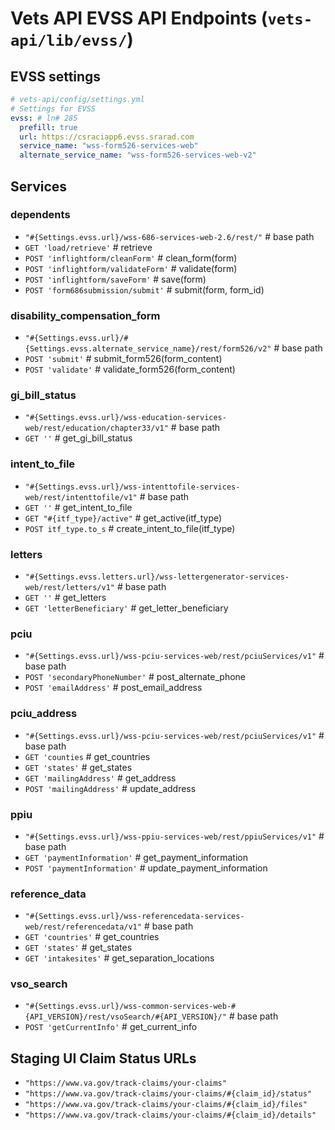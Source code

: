 # Vets API EVSS API Endpoints (`vets-api/lib/evss/`)

## EVSS settings

```yaml
# vets-api/config/settings.yml
# Settings for EVSS
evss: # ln# 285
  prefill: true
  url: https://csraciapp6.evss.srarad.com
  service_name: "wss-form526-services-web"
  alternate_service_name: "wss-form526-services-web-v2"
```

## Services

### dependents

- `"#{Settings.evss.url}/wss-686-services-web-2.6/rest/"` # base path
- `GET 'load/retrieve'`                                   # retrieve
- `POST 'inflightform/cleanForm'`                         # clean_form(form)
- `POST 'inflightform/validateForm'`                      # validate(form)
- `POST 'inflightform/saveForm'`                           # save(form)
- `POST 'form686submission/submit'`                       # submit(form, form_id)

### disability_compensation_form

- `"#{Settings.evss.url}/#{Settings.evss.alternate_service_name}/rest/form526/v2"` # base path
- `POST 'submit'`                                                                  # submit_form526(form_content)
- `POST 'validate'`                                                                # validate_form526(form_content)

### gi_bill_status

- `"#{Settings.evss.url}/wss-education-services-web/rest/education/chapter33/v1"` # base path
- `GET ''`                                                                        # get_gi_bill_status

### intent_to_file

- `"#{Settings.evss.url}/wss-intenttofile-services-web/rest/intenttofile/v1"` # base path
- `GET ''`                                                                    # get_intent_to_file
- `GET "#{itf_type}/active"`                                                  # get_active(itf_type)
- `POST itf_type.to_s`                                                        # create_intent_to_file(itf_type)

### letters

- `"#{Settings.evss.letters.url}/wss-lettergenerator-services-web/rest/letters/v1"` # base path
- `GET ''`                                                                          # get_letters
- `GET 'letterBeneficiary'`                                                         # get_letter_beneficiary

### pciu

- `"#{Settings.evss.url}/wss-pciu-services-web/rest/pciuServices/v1"` # base path
- `POST 'secondaryPhoneNumber'`                                       # post_alternate_phone
- `POST 'emailAddress'`                                               # post_email_address

### pciu_address

- `"#{Settings.evss.url}/wss-pciu-services-web/rest/pciuServices/v1"` # base path
- `GET 'counties`                                                     # get_countries
- `GET 'states'`                                                      # get_states
- `GET 'mailingAddress'`                                              # get_address
- `POST 'mailingAddress'`                                             # update_address

### ppiu

- `"#{Settings.evss.url}/wss-ppiu-services-web/rest/ppiuServices/v1"` # base path
- `GET 'paymentInformation'`                                          # get_payment_information
- `POST 'paymentInformation'`                                         # update_payment_information

### reference_data

- `"#{Settings.evss.url}/wss-referencedata-services-web/rest/referencedata/v1"` # base path
- `GET 'countries'`                                                             # get_countries
- `GET 'states'`                                                                # get_states
- `GET 'intakesites'`                                                           # get_separation_locations 

### vso_search

- `"#{Settings.evss.url}/wss-common-services-web-#{API_VERSION}/rest/vsoSearch/#{API_VERSION}/"` # base path
- `POST 'getCurrentInfo'`                                                                        # get_current_info

## Staging UI Claim Status URLs

- `"https://www.va.gov/track-claims/your-claims"`
- `"https://www.va.gov/track-claims/your-claims/#{claim_id}/status"`
- `"https://www.va.gov/track-claims/your-claims/#{claim_id}/files"`
- `"https://www.va.gov/track-claims/your-claims/#{claim_id}/details"`
